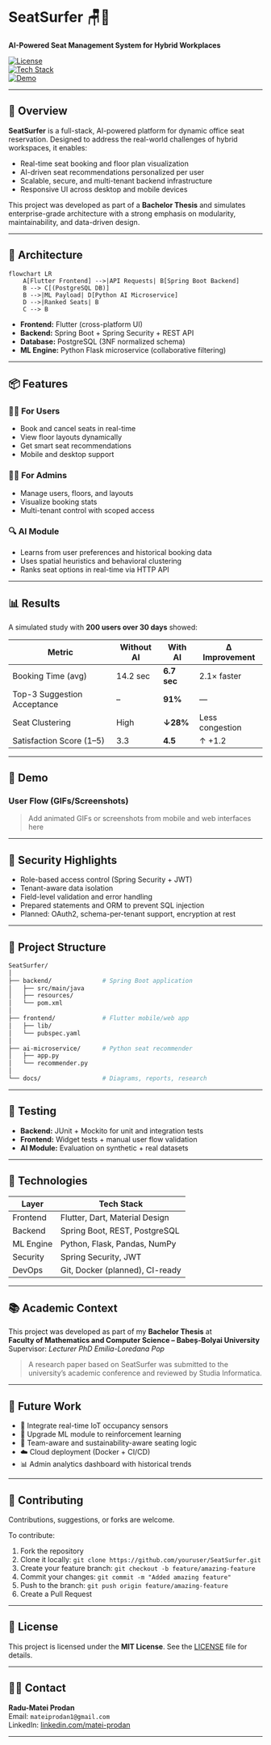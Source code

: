 # SeatSurfer 🪑🚀  
**AI-Powered Seat Management System for Hybrid Workplaces**

[![License](https://img.shields.io/badge/license-MIT-blue.svg)](LICENSE)  
[![Tech Stack](https://img.shields.io/badge/built%20with-Spring%20Boot%20%7C%20Flutter%20%7C%20Python%20ML-brightgreen)]()  
[![Demo](https://img.shields.io/badge/demo-live-blueviolet)](#demo)

---

## 🧠 Overview

**SeatSurfer** is a full-stack, AI-powered platform for dynamic office seat reservation. Designed to address the real-world challenges of hybrid workspaces, it enables:

- Real-time seat booking and floor plan visualization
- AI-driven seat recommendations personalized per user
- Scalable, secure, and multi-tenant backend infrastructure
- Responsive UI across desktop and mobile devices

This project was developed as part of a **Bachelor Thesis** and simulates enterprise-grade architecture with a strong emphasis on modularity, maintainability, and data-driven design.

---

## 🔧 Architecture

```mermaid
flowchart LR
    A[Flutter Frontend] -->|API Requests| B[Spring Boot Backend]
    B --> C[(PostgreSQL DB)]
    B -->|ML Payload| D[Python AI Microservice]
    D -->|Ranked Seats| B
    C --> B
```

- **Frontend:** Flutter (cross-platform UI)
- **Backend:** Spring Boot + Spring Security + REST API
- **Database:** PostgreSQL (3NF normalized schema)
- **ML Engine:** Python Flask microservice (collaborative filtering)

---

## 📦 Features

### 🧍‍♂️ For Users
- Book and cancel seats in real-time
- View floor layouts dynamically
- Get smart seat recommendations
- Mobile and desktop support

### 🧑‍💼 For Admins
- Manage users, floors, and layouts
- Visualize booking stats
- Multi-tenant control with scoped access

### 🔍 AI Module
- Learns from user preferences and historical booking data
- Uses spatial heuristics and behavioral clustering
- Ranks seat options in real-time via HTTP API

---

## 📊 Results

A simulated study with **200 users over 30 days** showed:

| Metric                        | Without AI | With AI    | Δ Improvement |
|------------------------------|------------|------------|----------------|
| Booking Time (avg)           | 14.2 sec   | **6.7 sec** | 2.1× faster    |
| Top-3 Suggestion Acceptance  | –          | **91%**     | —              |
| Seat Clustering              | High       | **↓28%**    | Less congestion|
| Satisfaction Score (1–5)     | 3.3        | **4.5**     | ↑ +1.2         |

---

## 🚀 Demo

### User Flow (GIFs/Screenshots)
> Add animated GIFs or screenshots from mobile and web interfaces here

---

## 🔐 Security Highlights

- Role-based access control (Spring Security + JWT)
- Tenant-aware data isolation
- Field-level validation and error handling
- Prepared statements and ORM to prevent SQL injection
- Planned: OAuth2, schema-per-tenant support, encryption at rest

---

## 📁 Project Structure

```bash
SeatSurfer/
│
├── backend/              # Spring Boot application
│   ├── src/main/java
│   ├── resources/
│   └── pom.xml
│
├── frontend/             # Flutter mobile/web app
│   ├── lib/
│   └── pubspec.yaml
│
├── ai-microservice/      # Python seat recommender
│   ├── app.py
│   └── recommender.py
│
└── docs/                 # Diagrams, reports, research
```

---

## 🧪 Testing

- **Backend:** JUnit + Mockito for unit and integration tests
- **Frontend:** Widget tests + manual user flow validation
- **AI Module:** Evaluation on synthetic + real datasets

---

## 🧠 Technologies

| Layer       | Tech Stack                     |
|-------------|---------------------------------|
| Frontend    | Flutter, Dart, Material Design |
| Backend     | Spring Boot, REST, PostgreSQL  |
| ML Engine   | Python, Flask, Pandas, NumPy   |
| Security    | Spring Security, JWT           |
| DevOps      | Git, Docker (planned), CI-ready|

---

## 📚 Academic Context

This project was developed as part of my **Bachelor Thesis** at  
**Faculty of Mathematics and Computer Science – Babeș-Bolyai University**  
Supervisor: *Lecturer PhD Emilia-Loredana Pop*

> A research paper based on SeatSurfer was submitted to the university’s academic conference and reviewed by Studia Informatica.

---

## 🎯 Future Work

- 🔗 Integrate real-time IoT occupancy sensors
- 🧠 Upgrade ML module to reinforcement learning
- 👥 Team-aware and sustainability-aware seating logic
- ☁️ Cloud deployment (Docker + CI/CD)
- 📊 Admin analytics dashboard with historical trends

---

## 🤝 Contributing

Contributions, suggestions, or forks are welcome.

To contribute:

1. Fork the repository
2. Clone it locally: `git clone https://github.com/youruser/SeatSurfer.git`
3. Create your feature branch: `git checkout -b feature/amazing-feature`
4. Commit your changes: `git commit -m "Added amazing feature"`
5. Push to the branch: `git push origin feature/amazing-feature`
6. Create a Pull Request

---

## 📄 License

This project is licensed under the **MIT License**. See the [LICENSE](./LICENSE) file for details.

---

## 🙋‍♂️ Contact

**Radu-Matei Prodan**  
Email: `mateiprodan1@gmail.com`  
LinkedIn: [linkedin.com/matei-prodan](https://www.linkedin.com/in/matei-prodan-7624341a4/)

---
